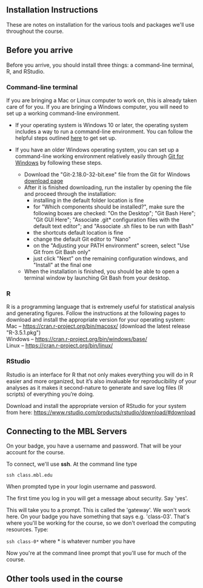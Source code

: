 ## Installation Instructions

These are notes on installation for the various tools and packages we'll use throughout the course.

## Before you arrive

Before you arrive, you should install three things: a command-line terminal, R, and RStudio.

### Command-line terminal
If you are bringing a Mac or Linux computer to work on, this is already taken care of for you. If you are bringing a Windows computer, you will need to set up a working command-line environment. 

* If your operating system is Windows 10 or later, the operating system includes a way to run a command-line environment. You can follow the helpful steps outlined [here](https://www.howtogeek.com/249966/how-to-install-and-use-the-linux-bash-shell-on-windows-10/) to get set up.

* If you have an older Windows operating system, you can set up a command-line working environment relatively easily through [Git for Windows](https://gitforwindows.org/) by following these steps.  
  * Download the "Git-2.18.0-32-bit.exe" file from the Git for Windows [download page](https://github.com/git-for-windows/git/releases/tag/v2.18.0.windows.1)  
  * After it is finished downloading, run the installer by opening the file and proceed through the installation:  
    * installing in the default folder location is fine
    * for "Which components should be installed?", make sure the following boxes are checked: "On the Desktop"; "Git Bash Here"; "Git GUI Here"; "Associate .git* configuration files with the default text editor"; and "Associate .sh files to be run with Bash"
    * the shortcuts default location is fine
    * change the default Git editor to "Nano"
    * on the "Adjusting your PATH environment" screen, select "Use Git from Git Bash only"
    * just click "Next" on the remaining configuration windows, and "Install" at the final one
  * When the installation is finished, you should be able to open a terminal window by launching Git Bash from your desktop. 


### R 
R is a programming language that is extremely useful for statistical analysis and generating figures. Follow the instructions at the following pages to download and install the appropriate version for your operating system:  
Mac – https://cran.r-project.org/bin/macosx/ (download the latest release "R-3.5.1.pkg")  
Windows – https://cran.r-project.org/bin/windows/base/  
Linux – https://cran.r-project.org/bin/linux/  

### RStudio
Rstudio is an interface for R that not only makes everything you will do in R easier and more organized, but it’s also invaluable for reproducibility of your analyses as it makes it second-nature to generate and save log files (R scripts) of everything you’re doing.

Download and install the appropriate version of RStudio for your system from here: https://www.rstudio.com/products/rstudio/download/#download


## Connecting to the MBL Servers

On your badge, you have a username and password. That will be your account for the course. 

To connect, we'll use **ssh**. At the command line type

`ssh class.mbl.edu`

When prompted type in your login username and password.

The first time you log in you will get a message about security. Say 'yes'. 

This will take you to a prompt. This is called the 'gateway'. We won't work here. On your badge you have something that says e.g. 'class-03'. That's where you'll be working for the course, so we don't overload the computing resources. Type:

`ssh class-0*` where * is whatever number you have

Now you're at the command linee prompt that you'll use for much of the course.

## Other tools used in the course
